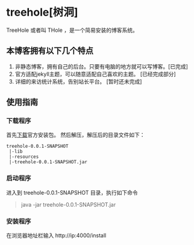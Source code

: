 # treehole[树洞]

TreeHole 或者叫 THole ，是一个简易安装的博客系统。 

## 本博客拥有以下几个特点

1. 非静态博客，拥有自己的后台。只要有电脑的地方就可以写博客。[已完成]
2. 官方适配jekyll主题，可以随意适配自己喜欢的主题。 [已经完成部分]
3. 详细的来访统计系统，告别站长平台。 [暂时还未完成]

## 使用指南

### 下载程序
首先[下载](http://orgr5bpmh.bkt.clouddn.com/treehole-0.0.1-SNAPSHOT.zip)官方安装包。
然后解压，解压后的目录文件如下：
~~~
treehole-0.0.1-SNAPSHOT
 |-lib
 |-resources
 |-treehole-0.0.1-SNAPSHOT.jar
~~~

### 启动程序
进入到 treehole-0.0.1-SNAPSHOT 目录，执行如下命令
> java -jar treehole-0.0.1-SNAPSHOT.jar

### 安装程序
在浏览器地址栏输入 http://ip:4000/install



